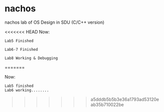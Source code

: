 # nachos
nachos lab of OS Design in SDU (C/C++ version)

<<<<<<< HEAD
Now:

	Lab5 Finished	

	Lab6-7 Finished

	Lab8 Working & Debugging
=======

Now:

	Lab5 finished 
	Lab6 working........
>>>>>>> a5dddb5b5b3e36a1793ad53120eab35b710022be
